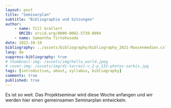 ```yaml
---
layout: post
title: "Seminarplan"
subtitle: "Bibliographie und Sitzungen"
author: 
    - name: Till Grallert
      ORCID: orcid.org/0000-0002-5739-8094
    - name: Samantha Tirtohusodo
date: 2022-10-19 
bibliography: ../assets/bibliography/bibliography_2021-Massenmedien.csl.json
lang: de
suppress-bibliography: true
# thumbnail-img: /assets/img/hello_world.jpeg
# cover-img: /assets/img/di-tarrazi-v_2-p_132-photos-sarkis.jpg
tags: [introduction, about, syllabus, bibliography]
comments: true
published: true
---
```


Es ist so weit. Das Projektseminar wird diese Woche anfangen und wir werden hier einen gemeinsamen Seminarplan entwickeln.